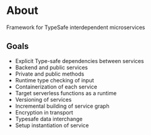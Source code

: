 # About

Framework for TypeSafe interdependent microservices

## Goals

- Explicit Type-safe dependencies between services
- Backend and public services
- Private and public methods
- Runtime type checking of input
- Containerization of each service
- Target serverless functions as a runtime
- Versioning of services
- Incremental building of service graph
- Encryption in transport
- Typesafe data interchange
- Setup instantiation of service
